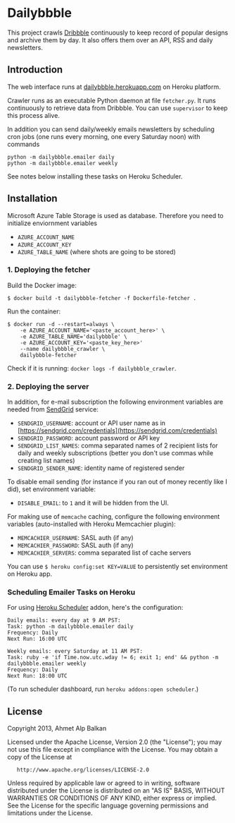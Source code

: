 # Dailybbble

This project crawls [Dribbble][dribbble] continuously to keep record of popular
designs and archive them by day. It also offers them over an API, RSS and 
daily newsletters.


## Introduction

The web interface runs at [dailybbble.herokuapp.com][home]
on Heroku platform.

Crawler runs as an executable Python daemon at file `fetcher.py`. It runs
continuously to retrieve data from Dribbble. You can use `supervisor` to
keep this process alive.

In addition you can send daily/weekly emails newsletters by scheduling
cron jobs (one runs every morning, one every Saturday noon) with commands

    python -m dailybbble.emailer daily
    python -m dailybbble.emailer weekly

See notes below installing these tasks on Heroku Scheduler.


## Installation

Microsoft Azure Table Storage is used as database. Therefore you need to 
initialize enviornment variables

* `AZURE_ACCOUNT_NAME`
* `AZURE_ACCOUNT_KEY`
* `AZURE_TABLE_NAME` (where shots are going to be stored)

### 1. Deploying the fetcher

Build the Docker image:

    $ docker build -t dailybbble-fetcher -f Dockerfile-fetcher .

Run the container:

```
$ docker run -d --restart=always \
    -e AZURE_ACCOUNT_NAME='<paste_account_here>' \
    -e AZURE_TABLE_NAME='dailybbble' \
    -e AZURE_ACCOUNT_KEY='<paste_key_here>'
    --name dailybbble_crawler \
    dailybbble-fetcher
```

Check if it is running: `docker logs -f dailybbble_crawler`.

### 2. Deploying the server


In addition, for e-mail subscription the following environment variables
are needed from [SendGrid][sendgrid] service:

* `SENDGRID_USERNAME`: account or API user name as in [https://sendgrid.com/credentials](https://sendgrid.com/credentials)
* `SENDGRID_PASSWORD`: account password or API key
* `SENDGRID_LIST_NAMES`: comma separated names of 2 recipient lists for daily
and weekly subscriptions (better you don't use commas while creating list
names)
* `SENDGRID_SENDER_NAME`: identity name of registered sender

To disable email sending (for instance if you ran out of money recently
like I did), set environment variable:

* `DISABLE_EMAIL`: to `1` and it will be hidden from the UI.

For making use of `memcache` caching, configure the following
environment variables (auto-installed with Heroku Memcachier plugin):

* `MEMCACHIER_USERNAME`: SASL auth (if any)
* `MEMCACHIER_PASSWORD`: SASL auth (if any)
* `MEMCACHIER_SERVERS`: comma separated list of cache servers

You can use `$ heroku config:set KEY=VALUE` to persistently set environment
on Heroku app.


### Scheduling Emailer Tasks on Heroku

For using [Heroku Scheduler][heroku-scheduler] addon, here's the configuration:

    Daily emails: every day at 9 AM PST:
    Task: python -m dailybbble.emailer daily
    Frequency: Daily
    Next Run: 16:00 UTC

    Weekly emails: every Saturday at 11 AM PST:
    Task: ruby -e 'if Time.now.utc.wday != 6; exit 1; end' && python -m dailybbble.emailer weekly
    Frequency: Daily
    Next Run: 18:00 UTC

(To run scheduler dashboard, run `heroku addons:open scheduler`.)


## License

Copyright 2013, Ahmet Alp Balkan

   Licensed under the Apache License, Version 2.0 (the "License");
   you may not use this file except in compliance with the License.
   You may obtain a copy of the License at

       http://www.apache.org/licenses/LICENSE-2.0

   Unless required by applicable law or agreed to in writing, software
   distributed under the License is distributed on an "AS IS" BASIS,
   WITHOUT WARRANTIES OR CONDITIONS OF ANY KIND, either express or implied.
   See the License for the specific language governing permissions and
   limitations under the License.

[dribbble]: http://dribbble.com
[sendgrid]: http://sendgrid.com
[home]: http://dailybbble.herokuapp.com
[heroku-scheduler]: https://devcenter.heroku.com/articles/scheduler
